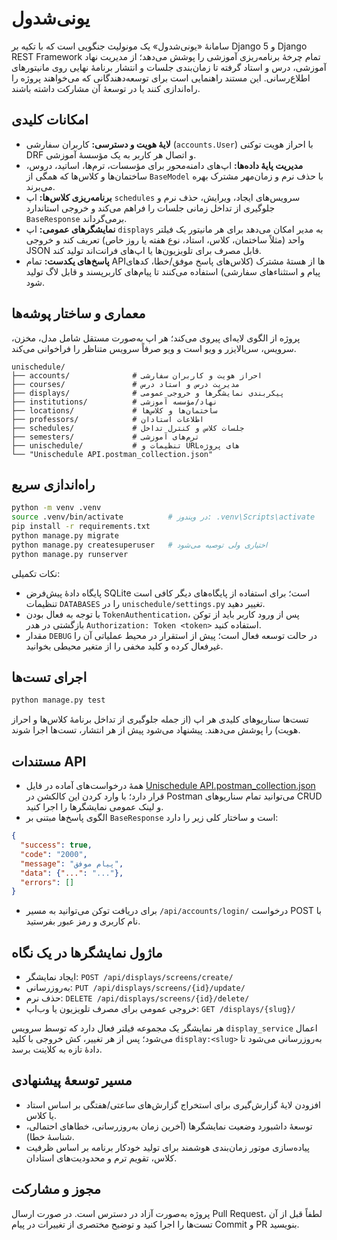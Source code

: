 # یونی‌شدول

سامانهٔ «یونی‌شدول» یک مونو‌لیث جنگویی است که با تکیه بر Django 5 و Django REST Framework تمام چرخهٔ برنامه‌ریزی آموزشی را پوشش می‌دهد؛ از مدیریت نهاد آموزشی، درس و استاد گرفته تا زمان‌بندی جلسات و انتشار برنامهٔ نهایی روی مانیتورهای اطلاع‌رسانی. این مستند راهنمایی است برای توسعه‌دهندگانی که می‌خواهند پروژه را راه‌اندازی کنند یا در توسعهٔ آن مشارکت داشته باشند.

## امکانات کلیدی
- **لایهٔ هویت و دسترسی:** کاربران سفارشی (`accounts.User`) با احراز هویت توکنی DRF و اتصال هر کاربر به یک مؤسسهٔ آموزشی.
- **مدیریت پایهٔ داده‌ها:** اپ‌های دامنه‌محور برای مؤسسات، ترم‌ها، اساتید، دروس، ساختمان‌ها و کلاس‌ها که همگی از `BaseModel` با حذف نرم و زمان‌مهر مشترک بهره می‌برند.
- **برنامه‌ریزی کلاس‌ها:** اپ `schedules` سرویس‌های ایجاد، ویرایش، حذف نرم و جلوگیری از تداخل زمانی جلسات را فراهم می‌کند و خروجی استاندارد `BaseResponse` برمی‌گرداند.
- **نمایشگرهای عمومی:** اپ `displays` به مدیر امکان می‌دهد برای هر مانیتور یک فیلتر واحد (مثلاً ساختمان، کلاس، استاد، نوع هفته یا روز خاص) تعریف کند و خروجی JSON قابل مصرف برای تلویزیون‌ها یا اپ‌های فرانت‌اند تولید کند.
- **پاسخ‌های یکدست:** تمام APIها از هستهٔ مشترک (کلاس‌های پاسخ موفق/خطا، کدهای پیام و استثناءهای سفارشی) استفاده می‌کنند تا پیام‌های کاربرپسند و قابل لاگ تولید شود.

## معماری و ساختار پوشه‌ها
پروژه از الگوی لایه‌ای پیروی می‌کند؛ هر اپ به‌صورت مستقل شامل مدل، مخزن، سرویس، سریالایزر و ویو است و ویو صرفاً سرویس متناظر را فراخوانی می‌کند.

```
unischedule/
├── accounts/              # احراز هویت و کاربران سفارشی
├── courses/               # مدیریت درس و استاد درس
├── displays/              # پیکربندی نمایشگرها و خروجی عمومی
├── institutions/          # نهاد/مؤسسه آموزشی
├── locations/             # ساختمان‌ها و کلاس‌ها
├── professors/            # اطلاعات استادان
├── schedules/             # جلسات کلاس و کنترل تداخل
├── semesters/             # ترم‌های آموزشی
├── unischedule/           # تنظیمات و URLهای پروژه
└── "Unischedule API.postman_collection.json"
```

## راه‌اندازی سریع
```bash
python -m venv .venv
source .venv/bin/activate          # در ویندوز: .venv\Scripts\activate
pip install -r requirements.txt
python manage.py migrate
python manage.py createsuperuser   # اختیاری ولی توصیه می‌شود
python manage.py runserver
```

نکات تکمیلی:
- پایگاه دادهٔ پیش‌فرض SQLite است؛ برای استفاده از پایگاه‌های دیگر کافی است تنظیمات `DATABASES` را در `unischedule/settings.py` تغییر دهید.
- با توجه به فعال بودن `TokenAuthentication`، پس از ورود کاربر باید از توکن بازگشتی در هدر `Authorization: Token <token>` استفاده کنید.
- مقدار `DEBUG` در حالت توسعه فعال است؛ پیش از استقرار در محیط عملیاتی آن را غیرفعال کرده و کلید مخفی را از متغیر محیطی بخوانید.

## اجرای تست‌ها
```bash
python manage.py test
```
تست‌ها سناریوهای کلیدی هر اپ (از جمله جلوگیری از تداخل برنامهٔ کلاس‌ها و احراز هویت) را پوشش می‌دهند. پیشنهاد می‌شود پیش از هر انتشار، تست‌ها اجرا شوند.

## مستندات API
- همهٔ درخواست‌های آماده در فایل [Unischedule API.postman_collection.json](Unischedule%20API.postman_collection.json) قرار دارد؛ با وارد کردن این کالکشن در Postman می‌توانید تمام سناریوهای CRUD و لینک عمومی نمایشگرها را اجرا کنید.
- الگوی پاسخ‌ها مبتنی بر `BaseResponse` است و ساختار کلی زیر را دارد:

```json
{
  "success": true,
  "code": "2000",
  "message": "پیام موفق",
  "data": {"...": "..."},
  "errors": []
}
```

- برای دریافت توکن می‌توانید به مسیر `/api/accounts/login/` درخواست POST با نام کاربری و رمز عبور بفرستید.

## ماژول نمایشگرها در یک نگاه
- ایجاد نمایشگر: `POST /api/displays/screens/create/`
- به‌روزرسانی: `PUT /api/displays/screens/{id}/update/`
- حذف نرم: `DELETE /api/displays/screens/{id}/delete/`
- خروجی عمومی برای مصرف تلویزیون یا وب‌اپ: `GET /displays/{slug}/`

هر نمایشگر یک مجموعه فیلتر فعال دارد که توسط سرویس `display_service` اعمال می‌شود؛ پس از هر تغییر، کش خروجی با کلید `display:<slug>` به‌روزرسانی می‌شود تا دادهٔ تازه به کلاینت برسد.

## مسیر توسعهٔ پیشنهادی
- افزودن لایهٔ گزارش‌گیری برای استخراج گزارش‌های ساعتی/هفتگی بر اساس استاد یا کلاس.
- توسعهٔ داشبورد وضعیت نمایشگرها (آخرین زمان به‌روزرسانی، خطاهای احتمالی، شناسهٔ خطا).
- پیاده‌سازی موتور زمان‌بندی هوشمند برای تولید خودکار برنامه بر اساس ظرفیت کلاس، تقویم ترم و محدودیت‌های استادان.

## مجوز و مشارکت
پروژه به‌صورت آزاد در دسترس است. در صورت ارسال Pull Request، لطفاً قبل از آن تست‌ها را اجرا کنید و توضیح مختصری از تغییرات در پیام Commit و PR بنویسید.
